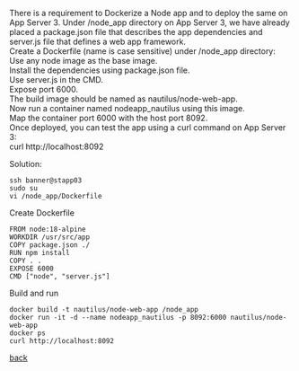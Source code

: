 There is a requirement to Dockerize a Node app and to deploy the same on App Server 3. Under /node_app directory on App Server 3, we have already placed a package.json file that describes the app dependencies and server.js file that defines a web app framework.  
Create a Dockerfile (name is case sensitive) under /node_app directory:  
Use any node image as the base image.  
Install the dependencies using package.json file.  
Use server.js in the CMD.  
Expose port 6000.  
The build image should be named as nautilus/node-web-app.  
Now run a container named nodeapp_nautilus using this image.  
Map the container port 6000 with the host port 8092.  
Once deployed, you can test the app using a curl command on App Server 3:  
curl http://localhost:8092  

Solution:  
```
ssh banner@stapp03
sudo su
vi /node_app/Dockerfile
```
Create Dockerfile  
```
FROM node:18-alpine
WORKDIR /usr/src/app
COPY package.json ./
RUN npm install
COPY . .
EXPOSE 6000
CMD ["node", "server.js"]
```
Build and run  
```
docker build -t nautilus/node-web-app /node_app
docker run -it -d --name nodeapp_nautilus -p 8092:6000 nautilus/node-web-app
docker ps
curl http://localhost:8092
```

[back](https://github.com/MederD/Kodekloud-Engineer-Tasks)


